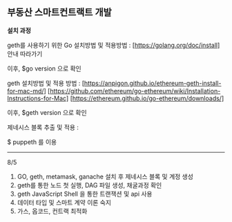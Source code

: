 ## 부동산 스마트컨트랙트 개발 

**설치 과정**

geth를 사용하기 위한 Go 설치방법 및 적용방법 : 
[https://golang.org/doc/install]  안내 따라가기 

이후, 
$go version
으로 확인

geth 설치방법 및 적용 방법 : 
[https://anpigon.github.io/ethereum-geth-install-for-mac-md/] 
[https://github.com/ethereum/go-ethereum/wiki/Installation-Instructions-for-Mac]
[https://ethereum.github.io/go-ethereum/downloads/]

이후, 
$geth version
으로 확인

제네시스 블록 추출 및 적용 : 

$ puppeth 를 이용

---------------
8/5  
1. GO, geth, metamask, ganache 설치 후 제네시스 블록 및 계정 생성
2. geth를 통한 노드 첫 실행, DAG 파일 생성, 채굴과정 확인 
3. geth JavaScript Shell 을 통한 트랜잭션 및 api 사용 
4. 데이터 타입 및 스마트 계약 이론 숙지 
5. 가스, 옵코드, 컨트랙 최적화 


